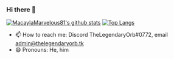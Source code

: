 ### Hi there 👋

<!--
**MacaylaMarvelous81/MacaylaMarvelous81** is a ✨ _special_ ✨ repository because its `README.md` (this file) appears on your GitHub profile.

Here are some ideas to get you started:

- 🔭 I’m currently working on ...
- 🌱 I’m currently learning ...
- 👯 I’m looking to collaborate on ...
- 🤔 I’m looking for help with ...
- 💬 Ask me about ...
- 📫 How to reach me: ...
- 😄 Pronouns: ...
- ⚡ Fun fact: ...
-->
[![MacaylaMarvelous81's github stats](https://github-readme-stats.vercel.app/api?username=MacaylaMarvelous81&count_private=true&show_icons=true&theme=radical)](https://github.com/anuraghazra/github-readme-stats)
[![Top Langs](https://github-readme-stats.vercel.app/api/top-langs/?username=MacaylaMarvelous81&count_private=true&show_icons=true&theme=radical)](https://github.com/anuraghazra/github-readme-stats)
- 📫 How to reach me: Discord TheLegendaryOrb#0772, email admin@thelegendaryorb.tk
- 😄 Pronouns: He, him
